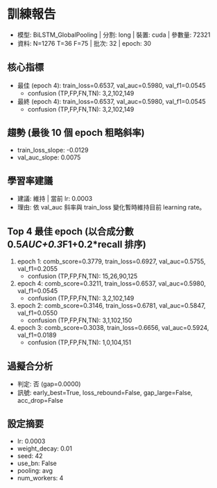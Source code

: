 # 訓練報告
- 模型: BiLSTM_GlobalPooling  | 分割: long  | 裝置: cuda  | 參數量: 72321
- 資料: N=1276 T=36 F=75  | 批次: 32  | epoch: 30

## 核心指標
- 最佳 (epoch 4): train_loss=0.6537, val_auc=0.5980, val_f1=0.0545
  - confusion (TP,FP,FN,TN): 3,2,102,149
- 最終 (epoch 4): train_loss=0.6537, val_auc=0.5980, val_f1=0.0545
  - confusion (TP,FP,FN,TN): 3,2,102,149

## 趨勢 (最後 10 個 epoch 粗略斜率)
- train_loss_slope: -0.0129
- val_auc_slope: 0.0075

## 學習率建議
- 建議: 維持  | 當前 lr: 0.0003
- 理由: 依 val_auc 斜率與 train_loss 變化暫時維持目前 learning rate。

## Top 4 最佳 epoch (以合成分數 0.5*AUC+0.3*F1+0.2*recall 排序)
1. epoch 1: comb_score=0.3779, train_loss=0.6927, val_auc=0.5755, val_f1=0.2055
   - confusion (TP,FP,FN,TN): 15,26,90,125
2. epoch 4: comb_score=0.3211, train_loss=0.6537, val_auc=0.5980, val_f1=0.0545
   - confusion (TP,FP,FN,TN): 3,2,102,149
3. epoch 2: comb_score=0.3146, train_loss=0.6781, val_auc=0.5847, val_f1=0.0550
   - confusion (TP,FP,FN,TN): 3,1,102,150
4. epoch 3: comb_score=0.3038, train_loss=0.6656, val_auc=0.5924, val_f1=0.0189
   - confusion (TP,FP,FN,TN): 1,0,104,151

## 過擬合分析
- 判定: 否 (gap=0.0000)
- 訊號: early_best=True, loss_rebound=False, gap_large=False, acc_drop=False

## 設定摘要
- lr: 0.0003
- weight_decay: 0.01
- seed: 42
- use_bn: False
- pooling: avg
- num_workers: 4